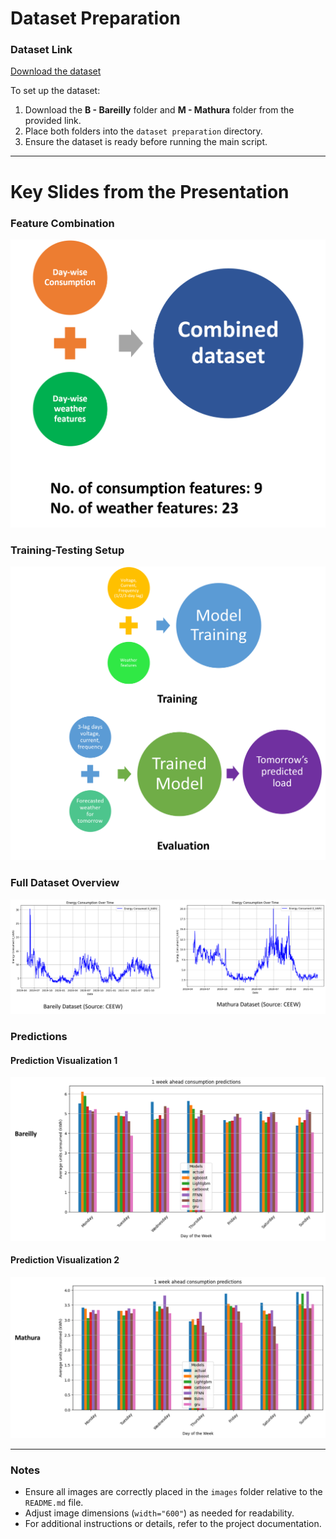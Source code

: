 # Dataset Preparation

### Dataset Link
[Download the dataset](https://drive.google.com/drive/folders/1SslN-ujkFrNzi0DLKHrvBVTIcRDKyGt2?usp=sharing)

To set up the dataset:
1. Download the **B - Bareilly** folder and **M - Mathura** folder from the provided link.
2. Place both folders into the `dataset preparation` directory.
3. Ensure the dataset is ready before running the main script.

---

# Key Slides from the Presentation

### Feature Combination
<div align="center">
    <img src="images/Picture1.png" alt="Feature Combination" width="600">
</div>

### Training-Testing Setup
<div align="center">
    <img src="images/Picture2.png" alt="Training-Testing Setup" width="600">
</div>

### Full Dataset Overview
<div align="center">
    <img src="images/Picture5.png" alt="Full Dataset Overview" width="600">
</div>

### Predictions
#### Prediction Visualization 1
<div align="center">
    <img src="images/Picture3.png" alt="Prediction Visualization 1" width="600">
</div>

#### Prediction Visualization 2
<div align="center">
    <img src="images/Picture4.png" alt="Prediction Visualization 2" width="600">
</div>

---

### Notes
- Ensure all images are correctly placed in the `images` folder relative to the `README.md` file.
- Adjust image dimensions (`width="600"`) as needed for readability.
- For additional instructions or details, refer to the project documentation.
